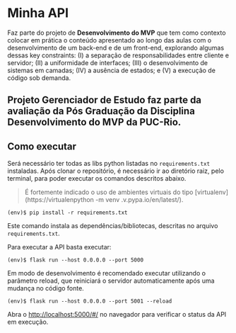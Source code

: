 # Minha API

Faz parte do projeto de **Desenvolvimento do MVP** que tem como contexto colocar em prática o conteúdo apresentado ao longo das aulas com o desenvolvimento de um back-end e de um front-end, explorando algumas dessas key constraints: (I) a separação de responsabilidades entre cliente e servidor; (II) a uniformidade de interfaces; (III) o desenvolvimento de sistemas em camadas; (IV) a ausência de estados; e (V) a execução de código sob demanda.

Projeto Gerenciador de Estudo faz parte da avaliação da Pós Graduação da Disciplina **Desenvolvimento do MVP** da PUC-Rio.
---
## Como executar 


Será necessário ter todas as libs python listadas no `requirements.txt` instaladas.
Após clonar o repositório, é necessário ir ao diretório raiz, pelo terminal, para poder executar os comandos descritos abaixo.

> É fortemente indicado o uso de ambientes virtuais do tipo [virtualenv](https://virtualenpython -m venv .v.pypa.io/en/latest/).

```
(env)$ pip install -r requirements.txt
```

Este comando instala as dependências/bibliotecas, descritas no arquivo `requirements.txt`.

Para executar a API  basta executar:

```
(env)$ flask run --host 0.0.0.0 --port 5000
```

Em modo de desenvolvimento é recomendado executar utilizando o parâmetro reload, que reiniciará o servidor
automaticamente após uma mudança no código fonte. 

```
(env)$ flask run --host 0.0.0.0 --port 5001 --reload
```

Abra o [http://localhost:5000/#/](http://localhost:5001/#/) no navegador para verificar o status da API em execução.
